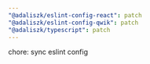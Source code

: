 ```yaml
---
"@adaliszk/eslint-config-react": patch
"@adaliszk/eslint-config-qwik": patch
"@adaliszk/typescript": patch
---
```


chore: sync eslint config
